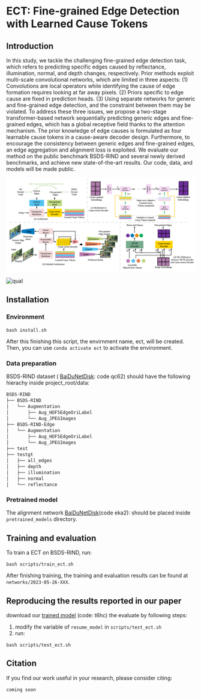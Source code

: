 <!--
 * @Author: daniel
 * @Date: 2022-05-19 22:27:52
 * @LastEditTime: 2023-05-28 16:47:40
 * @LastEditors: daniel
 * @Description: 
 * @FilePath: /Cerberus-main/readme.md
 * have a nice day
-->
# ECT: Fine-grained Edge Detection with Learned Cause Tokens





## Introduction

In this study, we tackle the challenging fine-grained edge detection task, which refers to predicting specific edges caused by reflectance, illumination, normal, and depth changes, respectively. Prior methods exploit multi-scale convolutional networks, which are limited in three aspects: (1) Convolutions are local operators while identifying the cause of edge formation requires looking at far away pixels. (2) Priors specific to edge cause are fixed in prediction heads. (3) Using separate networks for generic and fine-grained edge detection, and the constraint between them may be violated. To address these three issues, we propose a two-stage transformer-based network sequentially predicting generic edges and fine-grained edges, which has a global receptive field thanks to the attention mechanism. The prior knowledge
of edge causes is formulated as four learnable cause tokens in a cause-aware decoder design. Furthermore, to encourage the consistency between generic edges and fine-grained edges, an edge aggregation and alignment loss is exploited. We evaluate our method on the public benchmark BSDS-RIND and several newly derived benchmarks, and achieve new state-of-the-art results. Our code, data, and
models will be made public.

![main](imgs/main.png)


![qual](imgs/qualitative.png)


## Installation

### Environment 


```
bash install.sh
```
After this finishing this script, the envirnment name, ect, will be created. Then, you can use `conda activate ect` to activate the environment.

### Data preparation

BSDS-RIND dataset ( [BaiDuNetDisk](https://pan.baidu.com/s/1wrxQyqAJQG1adyk4RzGDmw): code qc62) should have the following hierachy inside project_root/data:


```
BSDS-RIND
├── BSDS-RIND
│   └── Augmentation
│       ├── Aug_HDF5EdgeOriLabel
│       └── Aug_JPEGImages
├── BSDS-RIND-Edge
│   └── Augmentation
│       ├── Aug_HDF5EdgeOriLabel
│       └── Aug_JPEGImages
├── test
├── testgt
│   ├── all_edges
│   ├── depth
│   ├── illumination
│   ├── normal
│   └── reflectance
```


### Pretrained model 

The alignment network [BaiDuNetDisk](https://pan.baidu.com/s/1K_HWsIJOoGrtcOmtcEj9wg)(code eka2): should be placed inside `pretrained_models` directory.



## Training and evaluation 


To train a ECT on BSDS-RIND, run: 

```
bash scripts/train_ect.sh

```

After finishing training, the training and evaluation results can be found at `networks/2023-05-26-XXX`. 


## Reproducing the results reported in our paper

download our [trained model](https://pan.baidu.com/s/1A4okqEcx8VxUE36QpNwupw) (code: t6hc) the evaluate by following steps: 
1. modify the variable of  `resume_model` in `scripts/test_ect.sh` 
2. run: 
```
bash scripts/test_ect.sh
```





<!-- after finishing training, the results is constructed as follows: -->
<!-- 
```
networks
├── 2023-05-26-XXX
    ├──XXX
        ├── eval_res.json
        ├── all_edges
        │   └── met
        ├── attention
        ├── depth
        │   ├── met
        │   ├── modelname-depth.jpg
        │   ├── nms
        │   └── nms-eval
        ├── eval_res.json
        ├── illumination
        │   ├── met
        │   ├── modelname-illumination.jpg
        │   ├── nms
        │   └── nms-eval
        ├── normal
        │   ├── met
        │   ├── modelname-normal.jpg
        │   ├── nms
        │   └── nms-eval
        └── reflectance
            ├── met
            ├── modelname-reflectance.jpg
            ├── nms
            └── nms-eval
    ├──checkpoints
        ├──ckpt_ep0XXX.pth.tar
        ................................................................
...
``` -->







## Citation

If you find our work useful in your research, please consider citing:

```
coming soon 
```